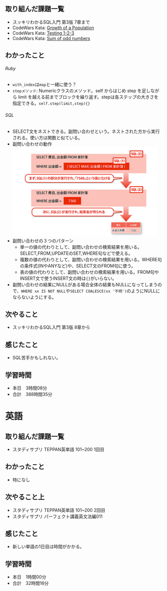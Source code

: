 ## 取り組んだ課題一覧
- スッキリわかるSQL入門 第3版 7章まで
- CodeWars Kata: [Growth of a Population](https://www.codewars.com/kata/563b662a59afc2b5120000c6/ruby)
- CodeWars Kata: [Testing 1-2-3](https://www.codewars.com/kata/54bf85e3d5b56c7a05000cf9/ruby)
- CodeWars Kata: [Sum of odd numbers](https://www.codewars.com/kata/55fd2d567d94ac3bc9000064/solutions/ruby)
## わかったこと
###### Ruby
- `with_index`は`map`と一緒に使う？
- `stepメソッド`: Numericクラスのメソッド。self からはじめ step を足しながら limit を越える前までブロックを繰り返す。stepは各ステップの大きさを指定できる。`self.step(limit,step){}`
###### SQL
- SELECT文をネストできる。副問い合わせという。ネストされた方から実行される。使い方は関数と似ている。
- 副問い合わせの動作
![Alt text](image-5.png)
- 副問い合わせの３つのパターン
    - 単一の値の代わりとして、副問い合わせの検索結果を用いる。SELECT,FROM,UPDATEのSET,WHERE句などで使える。
    - 複数の値の代わりとして、副問い合わせの検索結果を用いる。WHERE句の条件式(INやANYなど)や、SELECT文のFROM句に使う。
    - 表の値の代わりとして、副問い合わせの検索結果を用いる。FROM句やINSERT文で使うINSERT文の時は`{}`がいらない。
- 副問い合わせの結果にNULLがある場合全体の結果もNULLになってしまうので、`WHERE xx IS NOT NULL`や`SELECT COALESCE(xx '不明')`のようにNULLにならないようにする。
## 次やること
- スッキリわかるSQL入門 第3版 8章から
## 感じたこと
- SQL苦手かもしれない。
## 学習時間
- 本日　3時間08分
- 合計　388時間35分


# 英語
## 取り組んだ課題一覧
- スタディサプリ TEPPAN英単語 101~200 1回目
## わかったこと
- 特になし
## 次やること上
- スタディサプリ TEPPAN英単語 101~200 2回目
- スタディサプリ パーフェクト講義英文法編011
## 感じたこと
- 新しい単語の1日目は時間がかかる。
## 学習時間
- 本日　1時間00分
- 合計　32時間16分
